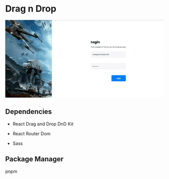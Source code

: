 # Drag n Drop

![Top Starwars character preview](src/assets/chrome-capture-2023-8-21.gif)

## Dependencies

- React Drag and Drop
   DnD Kit

- React Router Dom
- Sass

## Package Manager
pnpm